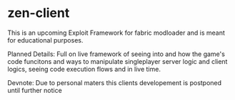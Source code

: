 # zen-client

This is an upcoming Exploit Framework for fabric modloader and is meant for educational purposes.

Planned Details:
Full on live framework of seeing into and how the game's code funcitons and ways to manipulate singleplayer server logic and client logics, seeing code execution flows and in live time.

Devnote:
Due to personal maters this clients developement is postponed until further notice
